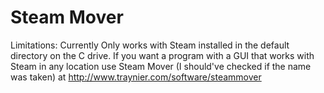 # Steam Mover
Limitations: Currently Only works with Steam installed in the default directory on the C drive. 
If you want a program with a GUI that works with Steam in any location use Steam Mover (I should've checked if the name was taken) at http://www.traynier.com/software/steammover

